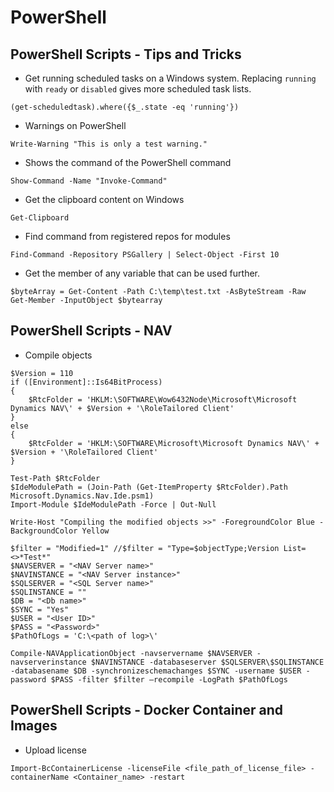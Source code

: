 # PowerShell
## PowerShell Scripts - Tips and Tricks
- Get running scheduled tasks on a Windows system. Replacing `running` with `ready` or `disabled` gives more scheduled task lists.
```
(get-scheduledtask).where({$_.state -eq 'running'})
```
- Warnings on PowerShell
```
Write-Warning "This is only a test warning."
```
- Shows the command of the PowerShell command
```
Show-Command -Name "Invoke-Command"
```
- Get the clipboard content on Windows
```
Get-Clipboard
```
- Find command from registered repos for modules
```
Find-Command -Repository PSGallery | Select-Object -First 10
```
- Get the member of any variable that can be used further.
```
$byteArray = Get-Content -Path C:\temp\test.txt -AsByteStream -Raw
Get-Member -InputObject $bytearray
```
## PowerShell Scripts - NAV
- Compile objects
```
$Version = 110
if ([Environment]::Is64BitProcess)
{
    $RtcFolder = 'HKLM:\SOFTWARE\Wow6432Node\Microsoft\Microsoft Dynamics NAV\' + $Version + '\RoleTailored Client'
}
else
{
    $RtcFolder = 'HKLM:\SOFTWARE\Microsoft\Microsoft Dynamics NAV\' + $Version + '\RoleTailored Client'
}

Test-Path $RtcFolder
$IdeModulePath = (Join-Path (Get-ItemProperty $RtcFolder).Path Microsoft.Dynamics.Nav.Ide.psm1)
Import-Module $IdeModulePath -Force | Out-Null

Write-Host "Compiling the modified objects >>" -ForegroundColor Blue -BackgroundColor Yellow

$filter = "Modified=1" //$filter = "Type=$objectType;Version List=<>*Test*"
$NAVSERVER = "<NAV Server name>"
$NAVINSTANCE = "<NAV Server instance>"
$SQLSERVER = "<SQL Server name>"
$SQLINSTANCE = ""
$DB = "<Db name>"
$SYNC = "Yes"
$USER = "<User ID>"
$PASS = "<Password>"
$PathOfLogs = 'C:\<path of log>\'

Compile-NAVApplicationObject -navservername $NAVSERVER -navserverinstance $NAVINSTANCE -databaseserver $SQLSERVER\$SQLINSTANCE -databasename $DB -synchronizeschemachanges $SYNC -username $USER -password $PASS -filter $filter –recompile -LogPath $PathOfLogs
```
## PowerShell Scripts - Docker Container and Images
- Upload license
```
Import-BcContainerLicense -licenseFile <file_path_of_license_file> -containerName <Container_name> -restart
```
